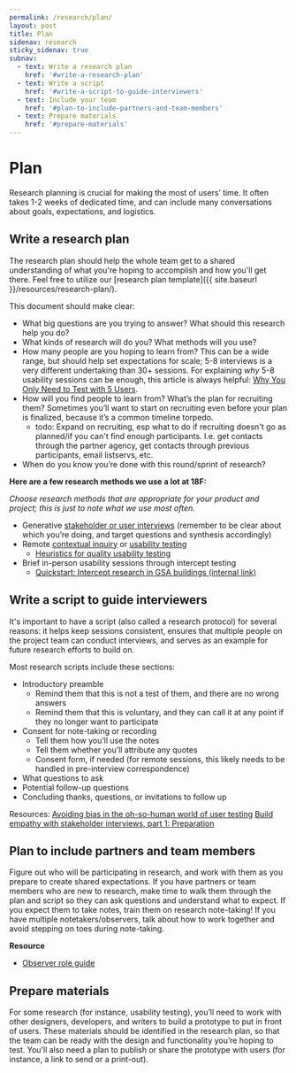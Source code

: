 ```yaml
---
permalink: /research/plan/
layout: post
title: Plan
sidenav: research
sticky_sidenav: true
subnav:
  - text: Write a research plan
    href: '#write-a-research-plan'
  - text: Write a script
    href: '#write-a-script-to-guide-interviewers'
  - text: Include your team
    href: '#plan-to-include-partners-and-team-members'
  - text: Prepare materials
    href: '#prepare-materials'
---
```


# Plan

Research planning is crucial for making the most of users’ time. It often takes 1-2 weeks of dedicated time, and can include many conversations about goals, expectations, and logistics.

## Write a research plan

The research plan should help the whole team get to a shared understanding of what you're hoping to accomplish and how you'll get there. Feel free to utilize our [research plan template]({{ site.baseurl }}/resources/research-plan/).

This document should make clear:

- What big questions are you trying to answer? What should this research help you do?
- What kinds of research will do you? What methods will you use?
- How many people are you hoping to learn from? This can be a wide range, but should help set expectations for scale; 5-8 interviews is a very different undertaking than 30+ sessions. For explaining _why_ 5-8 usability sessions can be enough, this article is always helpful: [Why You Only Need to Test with 5 Users](https://www.nngroup.com/articles/why-you-only-need-to-test-with-5-users/).
- How will you find people to learn from? What’s the plan for recruiting them? Sometimes you’ll want to start on recruiting even before your plan is finalized, because it’s a common timeline torpedo.
  + todo: Expand on recruiting, esp what to do if recruiting doesn't go as planned/if you can't find enough participants. I.e. get contacts through the partner agency, get contacts through previous participants, email listservs, etc.
- When do you know you’re done with this round/sprint of research?

**Here are a few research methods we use a lot at 18F:**

_Choose research methods that are appropriate for your product and project; this is just to note what we use most often._

- Generative [stakeholder or user interviews](https://methods.18f.gov/#stakeholder-and-user-interviews) (remember to be clear about which you’re doing, and target questions and synthesis accordingly)
- Remote [contextual inquiry](https://methods.18f.gov/#contextual-inquiry) or [usability testing](https://methods.18f.gov/#usability-testing)
    - [Heuristics for quality usability testing](https://docs.google.com/document/d/1qfGp3H1pdOlNbMYuJNQGyBIkpOcQErduDAl0adv1X-w/edit)
- Brief in-person usability sessions through intercept testing
    - [Quickstart: Intercept research in GSA buildings (internal link)](https://docs.google.com/document/d/1ph3fP2rGr0FeXSeueRD4YmIJYF3f-3yIoI-uDz6iwsI/edit#heading=h.ssdnqe2zdwhz)

## Write a script to guide interviewers

It's important to have a script (also called a research protocol) for several reasons: it helps keep sessions consistent, ensures that multiple people on the project team can conduct interviews, and serves as an example for future research efforts to build on.

Most research scripts include these sections:

- Introductory preamble
    - Remind them that this is not a test of them, and there are no wrong answers
    - Remind them that this is voluntary, and they can call it at any point if they no longer want to participate
- Consent for note-taking or recording
    - Tell them how you’ll use the notes
    - Tell them whether you’ll attribute any quotes
    - Consent form, if needed (for remote sessions, this likely needs to be handled in pre-interview correspondence)
- What questions to ask
- Potential follow-up questions
- Concluding thanks, questions, or invitations to follow up

Resources:
[Avoiding bias in the oh-so-human world of user testing](https://blog.optimalworkshop.com/avoiding-bias-in-the-oh-so-human-world-of-user-testing)
[Build empathy with stakeholder interviews, part 1: Preparation](https://18f.gsa.gov/2016/06/20/build-empathy-with-stakeholder-interviews-part-1-preparation/)

## Plan to include partners and team members

Figure out who will be participating in research, and work with them as you prepare to create shared expectations. If you have partners or team members who are new to research, make time to walk them through the plan and script so they can ask questions and understand what to expect. If you expect them to take notes, train them on research note-taking! If you have multiple notetakers/observers, talk about how to work together and avoid stepping on toes during note-taking.

**Resource**
- [Observer role guide](https://docs.google.com/document/d/1Y32VlziDeHXdIbor9JZE0ctNkD3meGjWWljlURXHDqM/)

## Prepare materials

For some research (for instance, usability testing), you’ll need to work with other designers, developers, and writers to build a prototype to put in front of users. These materials should be identified in the research plan, so that the team can be ready with the design and functionality you’re hoping to test. You’ll also need a plan to publish or share the prototype with users (for instance, a link to send or a print-out).
